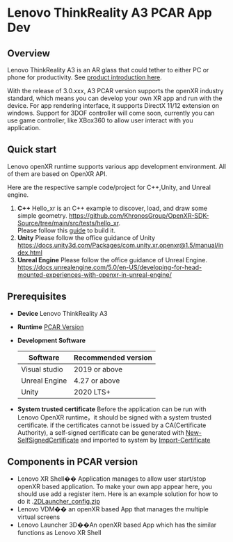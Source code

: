 # Lenovo ThinkReality A3 PCAR App Dev

## Overview

Lenovo ThinkReality A3 is an AR glass that could tether to either PC or phone for productivity. 
See [product introduction here](https://www.lenovo.com/us/en/thinkrealitya3). 

With the release of 3.0.xxx, A3 PCAR version supports the openXR industry standard, 
which means you can develop your own XR app and run with the device. 
For app rendering interface, it supports DirectX 11/12 extension on windows. 
Support for 3DOF controller will come soon, currently you can use game controller, like XBox360 to allow user 
interact with you application.

## Quick start 
Lenovo openXR runtime supports various app development environment. All of them are based on OpenXR API.

Here are the respective sample code/project for C++,Unity, and Unreal engine.
1. **C++** Hello_xr is an C++ example to discover, load, and draw some simple geometry. https://github.com/KhronosGroup/OpenXR-SDK-Source/tree/main/src/tests/hello_xr.  
Please follow this [guide](https://github.com/KhronosGroup/OpenXR-SDK-Source/blob/main/BUILDING.md) to build it.
2. **Unity** Please follow the office guidance of Unity https://docs.unity3d.com/Packages/com.unity.xr.openxr@1.5/manual/index.html
3. **Unreal Engine** Please follow the office guidance of Unreal Engine. https://docs.unrealengine.com/5.0/en-US/developing-for-head-mounted-experiences-with-openxr-in-unreal-engine/

## Prerequisites
- **Device**    Lenovo ThinkReality A3
- **Runtime**   [PCAR Version](https://support.lenovo.com/us/en/downloads/vdm)
- **Development Software** 

   | Software     | Recommended version |
	|--------------|---------------------|
	| Visual studio |   2019 or above    |
	| Unreal Engine |  4.27 or above     |
	| Unity         |  2020 LTS+         |
- **System trusted certificate** 
  Before the application can be run with Lenovo OpenXR runtime，it should be signed with a system trusted certificate. if the certificates cannot be issued by a CA(Certificate Authority), a self-signed certificate can be generated with [New-SelfSignedCertificate](https://learn.microsoft.com/en-us/powershell/module/pki/new-selfsignedcertificate?view=windowsserver2022-ps) and imported to system by [Import-Certificate
](https://learn.microsoft.com/en-us/powershell/module/pki/import-certificate?view=windowsserver2022-ps)

## Components in PCAR version
- Lenovo XR Shell�� Application manages to allow user start/stop openXR based application. To make your own app appear here, you should use add a register item. Here is an example solution for how to do it  .[2DLauncher_config.zip](./2DLauncher_Config.zip)
- Lenovo VDM�� an openXR based App that manages the multiple virtual screens
- Lenovo Launcher 3D��An openXR based App which has the similar functions as Lenovo XR Shell




 
